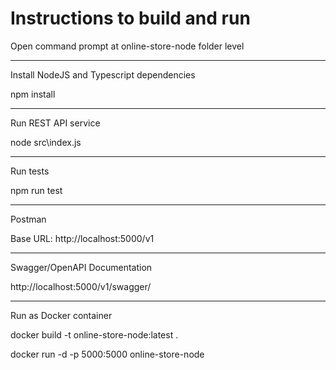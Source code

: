 # Instructions to build and run

Open command prompt at online-store-node folder level

****************************************************************************
Install NodeJS and Typescript dependencies

npm install

****************************************************************************

Run REST API service

node src\index.js

****************************************************************************

Run tests

npm run test

****************************************************************************
Postman

Base URL: http://localhost:5000/v1

****************************************************************************

Swagger/OpenAPI Documentation

http://localhost:5000/v1/swagger/

****************************************************************************

Run as Docker container

docker build -t online-store-node:latest .

docker run -d -p 5000:5000 online-store-node
